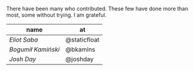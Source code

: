 There have been many who contributed.  These few have done more than most, some without trying. I am grateful.

| name | at |
|------|----|
| _Eliot Saba_ | @staticfloat |
| _Bogumił Kamiński_ | @bkamins |
| _Josh Day_ | @joshday |
